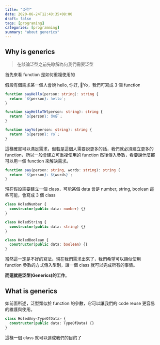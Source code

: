 ```yaml
---
title: "泛型"
date: 2020-06-24T12:40:35+08:00
draft: false
tags: [programing]
categories: [programming]
summary: "about generics"
---
```


## Why is generics

> 在談論泛型之前先瞭解為何我們需要泛型

首先來看 function 是如何重複使用的

假設有個需求某一個人會說 hello, 你好, Yo，我們可寫成 3 個 function

```typescript
function sayHello(person: string): string {
  return `${person}: hello`;
}

function sayHelloTW(person: string): string {
  return `${person}: 你好`;
}

function sayYo(person: string): string {
  return `${person}: Yo`;
}
```

這樣確實可以滿足需求，但若是這個人需要說更多的話，我們就必須建立更多的 function，所以一般會建立可重複使用的 function 然後傳入參數，看要說什麼都可以用一個 function 來解決需求。

```typescript
function say(person: string, words: string): string {
  return `${person}: ${words}`;
}
```

現在假設需要建立一個 class，可能某個 data 會是 number, string, boolean 這些可能，會寫成 3 個 class

```typescript
class HoledNumber {
  constructor(public data: number) {}
}

class HoledString {
  constructor(public data: string) {}
}

class HoledBoolean {
  constructor(public data: boolean) {}
}
```

當然這一定是不好的寫法，現在我們需求出來了，我們希望可以類似使用 function 參數的方式傳入型別，讓一個 class 就可以完成所有的事情。

**而這就是泛型(Generics)的工作**。

## What is generics

如前面所述，泛型類似於 function 的參數，它可以讓我們的 code reuse 更容易的維護與使用。

```typescript
class HoledAny<TypeOfData> {
  constructor(public data: TypeOfData) {}
}
```

這樣一個 class 就可以達成我們的目的了
